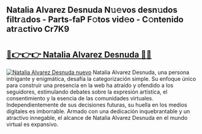 ## Natalia Alvarez Desnuda N𝚞𝚎vos desn𝚞dos filtr𝚊dos - Parts-faP F𝚘tos vid𝚎o - C𝚘ntenido atr𝚊ctivo Cr7K9

# <h2><a href="http://mb8ni9m.tromn.icu/?c=Natalia+Alvarez+Desnuda">🔗👉👉👉 Natalia Alvarez Desnuda 🔗🔗</a></h2>

[![Natalia Alvarez Desnuda nuevo](https://i.imgur.com/pEAQMta.gif)](http://mb8ni9m.tromn.icu/?c=Natalia+Alvarez+Desnuda)
Natalia Alvarez Desnuda, una persona intrigante y enigmática, desafía la categorización simple. Su enfoque único para construir una presencia en la web ha atraído y ofendido a los seguidores, estimulando debates sobre la expresión artística, el consentimiento y la esencia de las comunidades virtuales. Independientemente de sus decisiones futuras, su huella en los medios digitales es imborrable. Armado con una dedicación inquebrantable y un atractivo innegable, el alcance de Natalia Alvarez Desnuda en el mundo virtual es expansivo.
